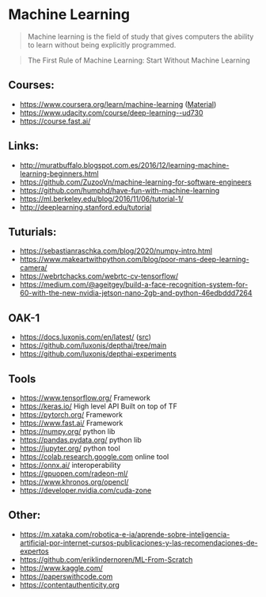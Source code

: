 Machine Learning
================

> Machine learning is the field of study that gives computers the ability to learn without being explicitly programmed.

> The First Rule of Machine Learning: Start Without Machine Learning

Courses:
--------

* https://www.coursera.org/learn/machine-learning ([Material](http://cs229.stanford.edu/materials.html))
* https://www.udacity.com/course/deep-learning--ud730
* https://course.fast.ai/

Links:
------

* http://muratbuffalo.blogspot.com.es/2016/12/learning-machine-learning-beginners.html
* https://github.com/ZuzooVn/machine-learning-for-software-engineers
* https://github.com/humphd/have-fun-with-machine-learning
* https://ml.berkeley.edu/blog/2016/11/06/tutorial-1/
* http://deeplearning.stanford.edu/tutorial

Tuturials:
---------

* https://sebastianraschka.com/blog/2020/numpy-intro.html
* https://www.makeartwithpython.com/blog/poor-mans-deep-learning-camera/
* https://webrtchacks.com/webrtc-cv-tensorflow/
* https://medium.com/@ageitgey/build-a-face-recognition-system-for-60-with-the-new-nvidia-jetson-nano-2gb-and-python-46edbddd7264

OAK-1
------

* https://docs.luxonis.com/en/latest/ ([src](https://github.com/luxonis/depthai-docs-website))
* https://github.com/luxonis/depthai/tree/main
* https://github.com/luxonis/depthai-experiments

Tools
-----
* https://www.tensorflow.org/               Framework
* https://keras.io/                         High level API Built on top of TF
* https://pytorch.org/                      Framework
* https://www.fast.ai/                      Framework
* https://numpy.org/                        python lib
* https://pandas.pydata.org/                python lib
* https://jupyter.org/                      python tool
* https://colab.research.google.com         online tool
* https://onnx.ai/                          interoperability
* https://gpuopen.com/radeon-ml/
* https://www.khronos.org/opencl/
* https://developer.nvidia.com/cuda-zone

Other:
-------
* https://m.xataka.com/robotica-e-ia/aprende-sobre-inteligencia-artificial-por-internet-cursos-publicaciones-y-las-recomendaciones-de-expertos
* https://github.com/eriklindernoren/ML-From-Scratch
* https://www.kaggle.com/
* https://paperswithcode.com
* https://contentauthenticity.org